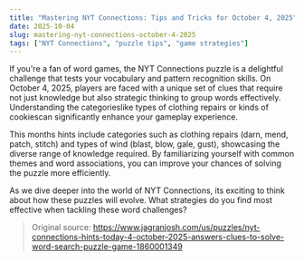 ```yaml
---
title: "Mastering NYT Connections: Tips and Tricks for October 4, 2025"
date: 2025-10-04
slug: mastering-nyt-connections-october-4-2025
tags: ["NYT Connections", "puzzle tips", "game strategies"]
---
```


If you're a fan of word games, the NYT Connections puzzle is a delightful challenge that tests your vocabulary and pattern recognition skills. On October 4, 2025, players are faced with a unique set of clues that require not just knowledge but also strategic thinking to group words effectively. Understanding the categorieslike types of clothing repairs or kinds of cookiescan significantly enhance your gameplay experience.

This months hints include categories such as clothing repairs (darn, mend, patch, stitch) and types of wind (blast, blow, gale, gust), showcasing the diverse range of knowledge required. By familiarizing yourself with common themes and word associations, you can improve your chances of solving the puzzle more efficiently. 

As we dive deeper into the world of NYT Connections, its exciting to think about how these puzzles will evolve. What strategies do you find most effective when tackling these word challenges?
> Original source: https://www.jagranjosh.com/us/puzzles/nyt-connections-hints-today-4-october-2025-answers-clues-to-solve-word-search-puzzle-game-1860001349